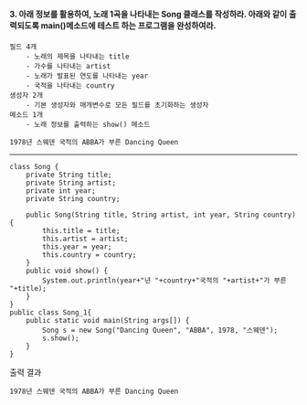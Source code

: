 #### 3. 아래 정보를 활용하여, 노래 1곡을 나타내는 Song 클래스를 작성하라. 아래와 같이 출력되도록 main()메소드에 테스트 하는 프로그램을 완성하여라.
```
필드 4개
	- 노래의 제목을 나타내는 title
	- 가수를 나타내는 artist
	- 노래가 발표된 연도를 나타내는 year
	- 국적을 나타내는 country
생성자 2개
	- 기본 생성자와 매개변수로 모든 필드를 초기화하는 생성자
메소드 1개
	- 노래 정보를 출력하는 show() 메소드
```
```
1978년 스웨덴 국적의 ABBA가 부른 Dancing Queen
```
---
```
class Song {
	private String title;
	private String artist;
	private int year;
	private String country;
	
	public Song(String title, String artist, int year, String country) {
		this.title = title;
		this.artist = artist;
		this.year = year;
		this.country = country;
	}
	public void show() {
		System.out.println(year+"년 "+country+"국적의 "+artist+"가 부른 "+title);
	}
}
public class Song_1{
	public static void main(String args[]) {
		Song s = new Song("Dancing Queen", "ABBA", 1978, "스웨덴");
		s.show();
	}
}
```
출력 결과
```
1978년 스웨덴 국적의 ABBA가 부른 Dancing Queen
```
